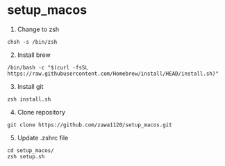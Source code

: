 # setup_macos


1. Change to zsh
```
chsh -s /bin/zsh
```

2. Install brew
```
/bin/bash -c "$(curl -fsSL https://raw.githubusercontent.com/Homebrew/install/HEAD/install.sh)"
```

3. Install git 
```
zsh install.sh
```

4. Clone repository
```
git clone https://github.com/zawa1120/setup_macos.git
```

5. Update .zshrc file
```
cd setup_macos/
zsh setup.sh
```
